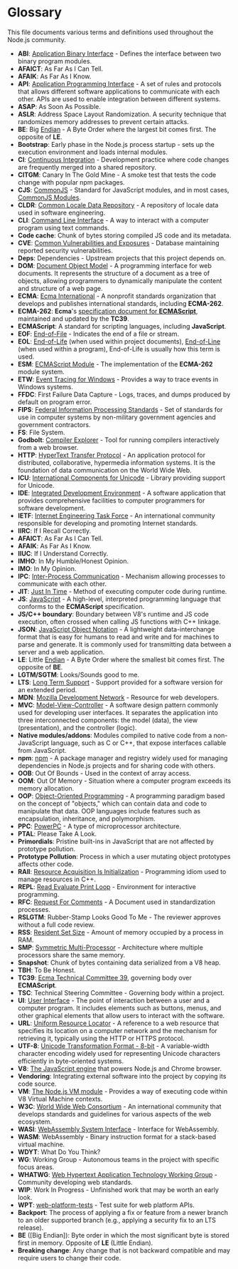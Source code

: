 # Glossary

This file documents various terms and definitions used throughout the Node.js community.

* **ABI**: [Application Binary Interface][] - Defines the interface between two binary program modules.
* **AFAICT**: As Far As I Can Tell.
* **AFAIK**: As Far As I Know.
* **API**: [Application Programming Interface][] - A set of rules and protocols that allows different software
  applications to communicate with each other. APIs are used to enable integration between different systems.
* **ASAP**: As Soon As Possible.
* **ASLR**: Address Space Layout Randomization. A security technique that randomizes memory addresses to prevent certain attacks.
* **BE**: Big [Endian][] - A Byte Order where the largest bit comes first. The opposite of **LE**.
* **Bootstrap**: Early phase in the Node.js process startup - sets up the execution environment and loads internal
  modules.
* **CI**: [Continuous Integration][] - Development practice where code changes are frequently merged into a shared
  repository.
* **CITGM**: Canary In The Gold Mine - A smoke test that tests the code change with popular npm packages.
* **CJS**: [CommonJS][] - Standard for JavaScript modules, and in most cases, [CommonJS Modules][].
* **CLDR**: [Common Locale Data Repository][] - A repository of locale data used in software engineering.
* **CLI**: [Command Line Interface][] - A way to interact with a computer program using text commands.
* **Code cache**: Chunk of bytes storing compiled JS code and its metadata.
* **CVE**: [Common Vulnerabilities and Exposures][] - Database maintaining reported security vulnerabilities.
* **Deps**: Dependencies - Upstream projects that this project depends on.
* **DOM**: [Document Object Model][] - A programming interface for web documents. It represents the structure of a
  document as a tree of objects, allowing programmers to dynamically manipulate the content and structure of a web page.
* **ECMA**: [Ecma International][] - A nonprofit standards organization that develops and publishes international
  standards, including **ECMA-262**.
* **ECMA-262**: **Ecma**'s [specification document for **ECMAScript**][], maintained and updated by the **TC39**.
* **ECMAScript**: A standard for scripting languages, including **JavaScript**.
* **EOF**: [End-of-File][] - Indicates the end of a file or stream.
* **EOL**: [End-of-Life][] (when used within project documents), [End-of-Line][] (when used within a program),
  End-of-Life is usually how this term is used.
* **ESM**: [ECMAScript Module][] - The implementation of the **ECMA-262** module system.
* **ETW**: [Event Tracing for Windows][] - Provides a way to trace events in Windows systems.
* **FFDC**: First Failure Data Capture - Logs, traces, and dumps produced by default on program error.
* **FIPS**: [Federal Information Processing Standards][] - Set of standards for use in computer systems by non-military
  government agencies and government contractors.
* **FS**: File System.
* **Godbolt**: [Compiler Explorer][] - Tool for running compilers interactively from a web browser.
* **HTTP**: [HyperText Transfer Protocol][] - An application protocol for distributed, collaborative, hypermedia
  information systems. It is the foundation of data communication on the World Wide Web.
* **ICU**: [International Components for Unicode][] - Library providing support for Unicode.
* **IDE**: [Integrated Development Environment][] - A software application that provides comprehensive facilities to
  computer programmers for software development.
* **IETF**: [Internet Engineering Task Force][] - An international community responsible for developing and promoting
  Internet standards.
* **IIRC**: If I Recall Correctly.
* **AFAICT**: As Far As I Can Tell.
* **AFAIK**: As Far As I Know.
* **IIUC**: If I Understand Correctly.
* **IMHO**: In My Humble/Honest Opinion.
* **IMO**: In My Opinion.
* **IPC**: [Inter-Process Communication][] - Mechanism allowing processes to communicate with each other.
* **JIT**: [Just In Time][] - Method of executing computer code during runtime.
* **JS**: [JavaScript][] - A high-level, interpreted programming language that conforms to the **ECMAScript**
  specification.
* **JS/C++ boundary**: Boundary between V8's runtime and JS code execution, often crossed when calling JS functions
  with C++ linkage.
* **JSON**: [JavaScript Object Notation][] - A lightweight data-interchange format that is easy for humans to read and
  write and for machines to parse and generate. It is commonly used for transmitting data between a server and a
  web application.
* **LE**: Little [Endian][] - A Byte Order where the smallest bit comes first. The opposite of **BE**.
* **LGTM/SGTM**: Looks/Sounds good to me.
* **LTS**: [Long Term Support][] - Support provided for a software version for an extended period.
* **MDN**: [Mozilla Development Network][] - Resource for web developers.
* **MVC**: [Model-View-Controller][] - A software design pattern commonly used for developing user interfaces. It
  separates the application into three interconnected components: the model (data), the view (presentation), and the
  controller (logic).
* **Native modules/addons**: Modules compiled to native code from a non-JavaScript language,
  such as C or C++, that expose interfaces callable from JavaScript.
* **npm**: [npm][] - A package manager and registry widely used for managing dependencies in
  Node.js projects and for sharing code with others.
* **OOB**: Out Of Bounds - Used in the context of array access.
* **OOM**: Out Of Memory - Situation where a computer program exceeds its memory allocation.
* **OOP**: [Object-Oriented Programming][] - A programming paradigm based on the concept of "objects," which can
  contain data and code to manipulate that data. OOP languages include features such as encapsulation, inheritance,
  and polymorphism.
* **PPC**: [PowerPC][] - A type of microprocessor architecture.
* **PTAL**: Please Take A Look.
* **Primordials**: Pristine built-ins in JavaScript that are not affected by prototype pollution.
* **Prototype Pollution**: Process in which a user mutating object prototypes affects other code.
* **RAII**: [Resource Acquisition Is Initialization][] - Programming idiom used to manage resources in C++.
* **REPL**: [Read Evaluate Print Loop][] - Environment for interactive programming.
* **RFC**: [Request For Comments][] - A Document used in standardization processes.
* **RSLGTM**: Rubber-Stamp Looks Good To Me - The reviewer approves without a full code review.
* **RSS**: [Resident Set Size][] - Amount of memory occupied by a process in RAM.
* **SMP**: [Symmetric Multi-Processor][] - Architecture where multiple processors share the same memory.
* **Snapshot**: Chunk of bytes containing data serialized from a V8 heap.
* **TBH**: To Be Honest.
* **TC39**: [Ecma Technical Committee 39][], governing body over **ECMAScript**.
* **TSC**: Technical Steering Committee - Governing body within a project.
* **UI**: [User Interface][] - The point of interaction between a user and a computer program. It includes elements
  such as buttons, menus, and other graphical elements that allow users to interact with the software.
* **URL**: [Uniform Resource Locator][] - A reference to a web resource that specifies its location on a computer
  network and the mechanism for retrieving it, typically using the HTTP or HTTPS protocol.
* **UTF-8**: [Unicode Transformation Format - 8-bit][] - A variable-width character encoding widely used for
  representing Unicode characters efficiently in byte-oriented systems.
* **V8**: [The JavaScript engine][] that powers Node.js and Chrome browser.
* **Vendoring**: Integrating external software into the project by copying its code source.
* **VM**: [The Node.js VM module][] - Provides a way of executing code within V8 Virtual Machine contexts.
* **W3C**: [World Wide Web Consortium][] - An international community that develops standards and guidelines for
  various aspects of the web ecosystem.
* **WASI**: [WebAssembly System Interface][] - Interface for WebAssembly.
* **WASM**: WebAssembly - Binary instruction format for a stack-based virtual machine.
* **WDYT**: What Do You Think?
* **WG**: Working Group - Autonomous teams in the project with specific focus areas.
* **WHATWG**: [Web Hypertext Application Technology Working Group][] - Community developing web standards.
* **WIP**: Work In Progress - Unfinished work that may be worth an early look.
* **WPT**: [web-platform-tests][] - Test suite for web platform APIs.
* **Backport**: The process of applying a fix or feature from a newer branch to an older supported branch (e.g., applying a security fix to an LTS release).
* **BE** ([Big Endian]): Byte order in which the most significant byte is stored first in memory. Opposite of **LE** (Little Endian).
* **Breaking change**: Any change that is not backward compatible and may require users to change their code.

[Application Binary Interface]: https://en.wikipedia.org/wiki/Application_binary_interface
[Application Programming Interface]: https://en.wikipedia.org/wiki/Application_programming_interface
[Command Line Interface]: https://en.wikipedia.org/wiki/Command-line_interface
[Common Locale Data Repository]: https://en.wikipedia.org/wiki/Common_Locale_Data_Repository
[Common Vulnerabilities and Exposures]: https://cve.org
[CommonJS]: https://en.wikipedia.org/wiki/CommonJS
[CommonJS Modules]: https://nodejs.org/api/modules.html#modules-commonjs-modules
[Compiler Explorer]: https://godbolt.org/
[Continuous Integration]: https://en.wikipedia.org/wiki/Continuous_integration
[Document Object Model]: https://en.wikipedia.org/wiki/Document_Object_Model
[ECMAScript Module]: https://nodejs.org/api/esm.html#modules-ecmascript-modules
[Ecma International]: https://ecma.org
[Ecma Technical Committee 39]: https://tc39.es/
[End-of-File]: https://en.wikipedia.org/wiki/End-of-file
[End-of-Life]: https://en.wikipedia.org/wiki/End-of-life_product
[End-of-Line]: https://en.wikipedia.org/wiki/Newline
[Endian]: https://en.wikipedia.org/wiki/Endianness
[Event Tracing for Windows]: https://en.wikipedia.org/wiki/Event_Viewer
[Federal Information Processing Standards]: https://en.wikipedia.org/wiki/Federal_Information_Processing_Standards
[Hypertext Transfer Protocol]: https://en.wikipedia.org/wiki/Hypertext_Transfer_Protocol
[Integrated Development Environment]: https://en.wikipedia.org/wiki/Integrated_development_environment
[Inter-Process Communication]: https://en.wikipedia.org/wiki/Inter-process_communication
[International Components for Unicode]: https://icu.unicode.org/
[Internet Engineering Task Force]: https://www.ietf.org/
[JavaScript]: https://developer.mozilla.org/en-US/docs/Web/JavaScript
[JavaScript Object Notation]: https://www.json.org/
[Just In Time]: https://en.wikipedia.org/wiki/Just-in-time_compilation
[Long Term Support]: https://en.wikipedia.org/wiki/Long-term_support
[Model-View-Controller]: https://en.wikipedia.org/wiki/Model%E2%80%93view%E2%80%93controller
[Mozilla Development Network]: https://developer.mozilla.org/en-US
[NPM]: https://www.npmjs.com/
[Object-Oriented Programming]: https://en.wikipedia.org/wiki/Object-oriented_programming
[PowerPC]: https://en.wikipedia.org/wiki/PowerPC
[Read Evaluate Print Loop]: https://en.wikipedia.org/wiki/Read%E2%80%93eval%E2%80%93print_loop
[Request For Comments]: https://en.wikipedia.org/wiki/Request_for_Comments
[Resident Set Size]: https://en.wikipedia.org/wiki/Resident_set_size
[Resource Acquisition Is Initialization]: https://en.wikipedia.org/wiki/Resource_acquisition_is_initialization
[Symmetric Multi-Processor]: https://en.wikipedia.org/wiki/Symmetric_multiprocessing
[The JavaScript Engine]: https://en.wikipedia.org/wiki/V8_\(JavaScript_engine\)
[The Node.js VM Module]: https://nodejs.org/api/vm.html
[Unicode Transformation Format - 8-bit]: https://en.wikipedia.org/wiki/UTF-8
[Uniform Resource Locator]: https://en.wikipedia.org/wiki/URL
[User Interface]: https://en.wikipedia.org/wiki/User_interface
[Web Hypertext Application Technology Working Group]: https://en.wikipedia.org/wiki/WHATWG
[WebAssembly System Interface]: https://github.com/WebAssembly/WASI
[World Wide Web Consortium]: https://www.w3.org/
[specification document for **ECMAScript**]: https://ecma-international.org/publications-and-standards/standards/ecma-262/
[web-platform-tests]: https://github.com/web-platform-tests/wpt
